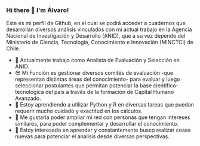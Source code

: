 ### Hi there 👋 I'm Álvaro!

Este es mi perfil de Github, en el cual se podrá acceder a cuadernos que desarrollan diversos análisis vinculados con mi actual trabajo en la Agencia Nacional de Investigación y Desarrollo (ANID), que a su vez depende del Ministerio de Ciencia, Tecnología, Conocimiento e Innovación (MINCTCI) de Chile.

- 🔭 Actualmente trabajo como Analista de Evaluación y Selección en ANID. 
- 😎 Mi Función es gestionar diversos comités de evaluación -que representan distintas áreas del conocimiento- para evaluar y luego seleccionar postulantes que permitan potenciar la base cientifico-tecnologíca del país a través de la formación de Capital Humano Avanzado. 
- 🌱 Estoy aprendiendo a utilizar Python y R en diversas tareas que puedan requerir mucho cuidado y exactitud en los cálculos.
- 👯 Me gustaría poder ampliar mi red con personas que tengan intereses similares, para poder complementar y desarrollar el conocimiento.
- 🤔 Estoy interesado en aprender y constantemente busco realizar cosas nuevas para potenciar el analisis desde diversas perspectivas.
